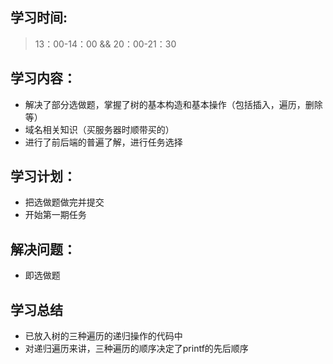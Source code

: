 ## 学习时间:
> 13：00-14：00 && 20：00-21：30
## 学习内容：
* 解决了部分选做题，掌握了树的基本构造和基本操作（包括插入，遍历，删除等）
* 域名相关知识（买服务器时顺带买的）
* 进行了前后端的普遍了解，进行任务选择
## 学习计划：
* 把选做题做完并提交
* 开始第一期任务
## 解决问题：
* 即选做题
## 学习总结
* 已放入树的三种遍历的递归操作的代码中
* 对递归遍历来讲，三种遍历的顺序决定了printf的先后顺序